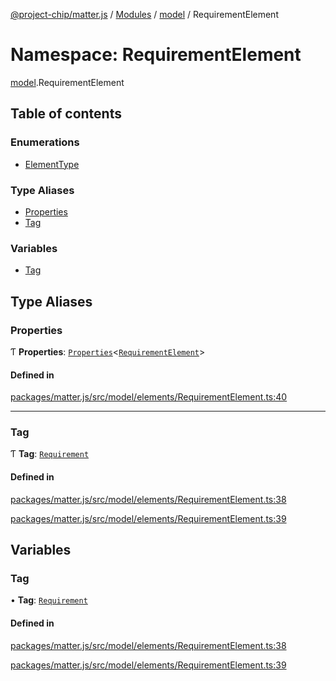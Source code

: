 [@project-chip/matter.js](../README.md) / [Modules](../modules.md) / [model](model.md) / RequirementElement

# Namespace: RequirementElement

[model](model.md).RequirementElement

## Table of contents

### Enumerations

- [ElementType](../enums/model.RequirementElement.ElementType.md)

### Type Aliases

- [Properties](model.RequirementElement.md#properties)
- [Tag](model.RequirementElement.md#tag)

### Variables

- [Tag](model.RequirementElement.md#tag-1)

## Type Aliases

### Properties

Ƭ **Properties**: [`Properties`](model.BaseElement.md#properties)\<[`RequirementElement`](model.md#requirementelement)\>

#### Defined in

[packages/matter.js/src/model/elements/RequirementElement.ts:40](https://github.com/project-chip/matter.js/blob/dfd1dc35/packages/matter.js/src/model/elements/RequirementElement.ts#L40)

___

### Tag

Ƭ **Tag**: [`Requirement`](../enums/model.ElementTag.md#requirement)

#### Defined in

[packages/matter.js/src/model/elements/RequirementElement.ts:38](https://github.com/project-chip/matter.js/blob/dfd1dc35/packages/matter.js/src/model/elements/RequirementElement.ts#L38)

[packages/matter.js/src/model/elements/RequirementElement.ts:39](https://github.com/project-chip/matter.js/blob/dfd1dc35/packages/matter.js/src/model/elements/RequirementElement.ts#L39)

## Variables

### Tag

• **Tag**: [`Requirement`](../enums/model.ElementTag.md#requirement)

#### Defined in

[packages/matter.js/src/model/elements/RequirementElement.ts:38](https://github.com/project-chip/matter.js/blob/dfd1dc35/packages/matter.js/src/model/elements/RequirementElement.ts#L38)

[packages/matter.js/src/model/elements/RequirementElement.ts:39](https://github.com/project-chip/matter.js/blob/dfd1dc35/packages/matter.js/src/model/elements/RequirementElement.ts#L39)
